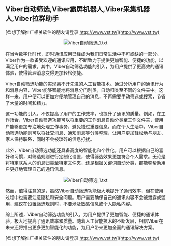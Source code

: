 ## **Viber自动筛选,Viber霸屏机器人,Viber采集机器人,Viber拉群助手**

[😍想了解推广相关软件的朋友请登录 http://www.vst.tw](http://www.vst.tw)

 <center><img src="https://vst.tw/MP4/tuiguang/png/8.png" alt="Viber自动筛选_1.txt"></center>

在当今数字化时代，即时通讯应用已经成为我们日常生活中不可或缺的一部分。Viber作为一款备受欢迎的通讯应用，不断致力于提供更加智能、便捷的功能，以满足用户的需求。其中，Viber自动筛选功能的引入，为用户提供了更高效的通讯体验，使得管理消息变得更加轻松便捷。

Viber自动筛选功能的实现离不开先进的人工智能技术。通过分析用户的通讯行为和消息内容，Viber能够智能地将消息分门别类，自动归类至不同的文件夹中。这样一来，用户便可以更加方便地管理自己的消息，不再需要手动筛选或搜索，节省了大量的时间和精力。

这一功能的引入，不仅提高了用户的工作效率，也提升了通讯的质量。例如，在工作场合，Viber自动筛选功能可以将重要的工作消息自动分类至工作文件夹，使用户能够更加专注地处理工作事务，避免错过重要信息。而在个人生活中，Viber自动筛选功能则可以将社交消息、通知消息等分类整理，让用户更加轻松地与朋友、家人保持联系，同时不会被琐碎的信息打扰。

此外，Viber自动筛选功能还具备高度的智能化和个性化。用户可以根据自己的喜好和习惯，对筛选规则进行定制化设置，使得筛选效果更加符合个人需求。无论是将特定联系人的消息归类至特定文件夹，还是根据关键词自动分类，都能够帮助用户更好地管理自己的通讯信息。

 <center><img src="https://vst.tw/MP4/tuiguang/png/5.png" alt="Viber自动筛选_1.txt"></center>

然而，值得注意的是，虽然Viber自动筛选功能极大地提升了通讯效率，但在使用过程中也需要注意隐私和安全问题。用户需要确保自己的通讯内容不会被泄露或滥用，建议在设置筛选规则时，不要涉及敏感信息或个人隐私内容。

综上所述，Viber自动筛选功能的引入，为用户提供了更加智能、便捷的通讯体验，极大地提高了通讯效率和质量。随着人工智能技术的不断发展，相信Viber在未来还将推出更多更加智能化的功能，为用户带来更加全面的通讯解决方案。

[😍想了解推广相关软件的朋友请登录 http://www.vst.tw](http://www.vst.tw)



